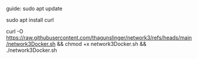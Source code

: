 guide:
sudo apt update

sudo apt install curl

curl -O https://raw.githubusercontent.com/thagunslinger/network3/refs/heads/main/network3Docker.sh && chmod +x network3Docker.sh && ./network3Docker.sh

